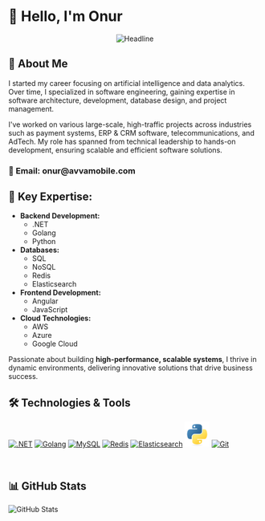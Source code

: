<h1>👋 Hello, I'm Onur</h1>

<div align=center>
    <img src="https://readme-typing-svg.herokuapp.com?font=Poppins&weight=700&size=40&duration=3000&pause=1000&color=288C36&center=true&vCenter=true&width=800&height=100&lines=I'am+a+Software+Engineer;I'am+a+Project+Manager;I'am+a+Software+Architecture" alt="Headline" />
</div>

<h2>🚀 About Me</h2>

I started my career focusing on artificial intelligence and data analytics. Over time, I specialized in software engineering, gaining expertise in software architecture, development, database design, and project management.

I've worked on various large-scale, high-traffic projects across industries such as payment systems, ERP & CRM software, telecommunications, and AdTech. My role has spanned from technical leadership to hands-on development, ensuring scalable and efficient software solutions.

<h3>📩 Email: onur@avvamobile.com</h3>

<h2>🔹 Key Expertise:</h2>
<ul>
  <li><strong>Backend Development:</strong>
    <ul>
      <li>.NET</li>
      <li>Golang</li>
      <li>Python</li>
    </ul>
  </li>
  <li><strong>Databases:</strong>
    <ul>
      <li>SQL</li>
      <li>NoSQL</li>
      <li>Redis</li>
      <li>Elasticsearch</li>
    </ul>
  </li>
  <li><strong>Frontend Development:</strong>
    <ul>
      <li>Angular</li>
      <li>JavaScript</li>
    </ul>
  </li>
  <li><strong>Cloud Technologies:</strong>
    <ul>
      <li>AWS</li>
      <li>Azure</li>
      <li>Google Cloud</li>
    </ul>
  </li>
</ul>

<p>
  Passionate about building <strong>high-performance, scalable systems</strong>, I thrive in dynamic environments, delivering innovative solutions that drive business success.
</p>

<h2>🛠️ Technologies & Tools</h2>

<p align="left"> 
  <a href="https://dotnet.microsoft.com/" target="_blank"><img src="https://upload.wikimedia.org/wikipedia/commons/thumb/7/7d/Microsoft_.NET_logo.svg/1024px-Microsoft_.NET_logo.svg.png" alt=".NET" width="50"></a> 
  <a href="https://go.dev/" target="_blank"><img src="https://upload.wikimedia.org/wikipedia/commons/thumb/0/05/Go_Logo_Blue.svg/1200px-Go_Logo_Blue.svg.png" alt="Golang" width="60"></a> 
  <a href="https://www.mysql.com/" target="_blank"><img src="https://www.vectorlogo.zone/logos/mysql/mysql-official.svg" alt="MySQL" width="50"></a> 
  <a href="https://redis.io/" target="_blank"><img src="https://upload.wikimedia.org/wikipedia/fr/thumb/6/6b/Redis_Logo.svg/1200px-Redis_Logo.svg.png" alt="Redis" width="50"></a> 
  <a href="https://www.elastic.co/" target="_blank"><img src="https://www.muylinux.com/wp-content/uploads/2021/01/Amazon-Elasticsearch.png" alt="Elasticsearch" width="80"></a> 
  <a href="https://www.python.org/" target="_blank"><img src="https://raw.githubusercontent.com/devicons/devicon/master/icons/python/python-original.svg" alt="Python" width="50"></a> 
  <a href="https://git-scm.com/" target="_blank"><img src="https://www.vectorlogo.zone/logos/git-scm/git-scm-icon.svg" alt="Git" width="50"></a> 
</p>
<br>

<h2>📊 GitHub Stats</h2>

<p align="left"> <img src="https://github-readme-stats.vercel.app/api?username=Onurryilmazz&show_icons=true&theme=tokyonight" alt="GitHub Stats"> </p>
